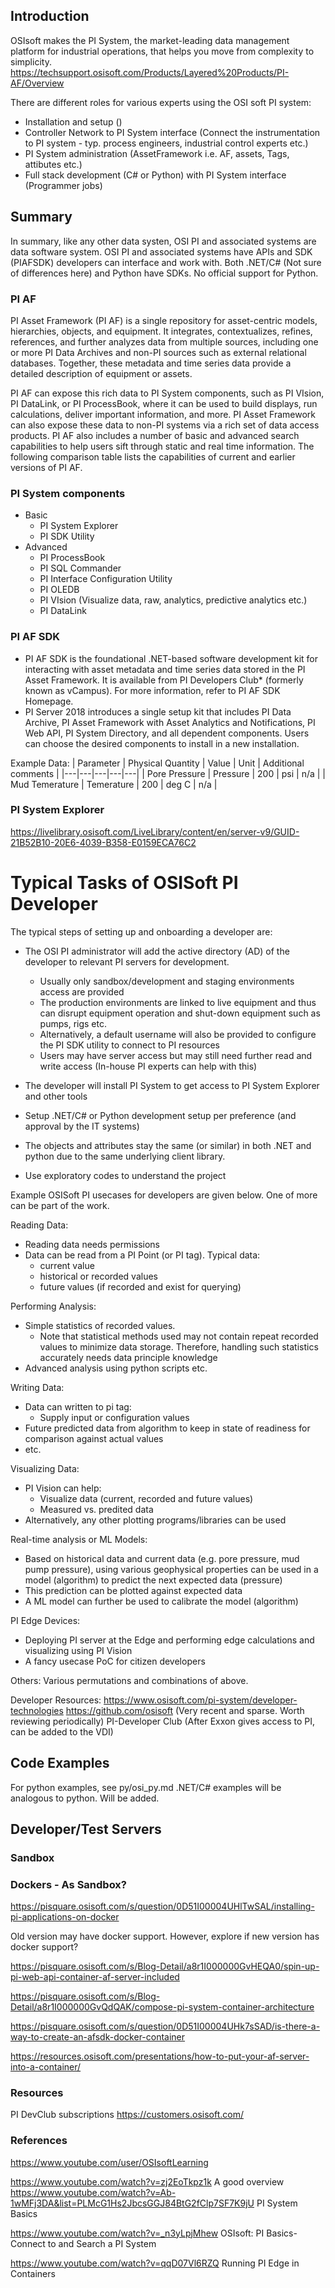 ## Introduction

OSIsoft makes the PI System, the market-leading data management platform for industrial operations, that helps you move from complexity to simplicity.
https://techsupport.osisoft.com/Products/Layered%20Products/PI-AF/Overview

There are different roles for various experts using the OSI soft PI system:
- Installation and setup ()
- Controller Network to PI System interface (Connect the instrumentation to PI system - typ. process engineers, industrial control experts etc.)
- PI System administration (AssetFramework i.e. AF, assets, Tags, attibutes etc.)
- Full stack development (C# or Python) with PI System interface (Programmer jobs)

## Summary

In summary, like any other data systen, OSI PI and associated systems are data software system. 
OSI PI and associated systems have APIs and SDK (PIAFSDK) developers can interface and work with.
Both .NET/C# (Not sure of differences here) and Python have SDKs. No official support for Python.

### PI AF

PI Asset Framework (PI AF) is a single repository for asset-centric models, hierarchies, objects, and equipment. It integrates, contextualizes, refines, references, and further analyzes data from multiple sources, including one or more PI Data Archives and non-PI sources such as external relational databases. Together, these metadata and time series data provide a detailed description of equipment or assets.

PI AF can expose this rich data to PI System components, such as PI VIsion, PI DataLink, or PI ProcessBook, where it can be used to build displays, run calculations, deliver important information, and more. PI Asset Framework can also expose these data to non-PI systems via a rich set of data access products. PI AF also includes a number of basic and advanced search capabilities to help users sift through static and real time information. The following comparison table lists the capabilities of current and earlier versions of PI AF.

### PI System components

- Basic
    - PI System Explorer
    - PI SDK Utility
- Advanced
    - PI ProcessBook
    - PI SQL Commander
    - PI Interface Configuration Utility
    - PI OLEDB
    - PI VIsion (Visualize data, raw, analytics, predictive analytics etc.)
    - PI DataLink

### PI AF SDK

- PI AF SDK is the foundational .NET-based software development kit for interacting with asset metadata and time series data stored in the PI Asset Framework. It is available from PI Developers Club* (formerly known as vCampus). For more information, refer to PI AF SDK Homepage.
- PI Server 2018 introduces a single setup kit that includes PI Data Archive, PI Asset Framework with Asset Analytics and Notifications, PI Web API, PI System Directory, and all dependent components. Users can choose the desired components to install in a new installation.

Example Data:
| Parameter |   Physical Quantity |  Value |  Unit |   Additional comments |
|---|---|---|---|---|
| Pore Pressure | Pressure  | 200 | psi | n/a | 
| Mud Temerature | Temerature  | 200 | deg C | n/a | 

### PI System Explorer

https://livelibrary.osisoft.com/LiveLibrary/content/en/server-v9/GUID-21B52B10-20E6-4039-B358-E0159ECA76C2


# Typical Tasks of OSISoft PI Developer

The typical steps of setting up and onboarding a developer are:
- The OSI PI administrator will add the active directory (AD) of the developer to relevant PI servers for development.
    - Usually only sandbox/development and staging environments access are provided
    - The production environments are linked to live equipment and thus can disrupt equipment operation and shut-down equipment such as pumps, rigs etc.
    - Alternatively, a default username will also be provided to configure the PI SDK utility to connect to PI resources
    - Users may have server access but may still need further read and write access (In-house PI experts can help with this)

- The developer will install PI System to get access to PI System Explorer and other tools
- Setup .NET/C# or Python development setup per preference (and approval by the IT systems)
- The objects and attributes stay the same (or similar) in both .NET and python due to the same underlying client library.
- Use exploratory codes to understand the project

Example OSISoft PI usecases for developers are given below. One of more can be part of the work.


Reading Data:
- Reading data needs permissions
- Data can be read from a PI Point (or PI tag). Typical data:
    - current value
    - historical or recorded values
    - future values (if recorded and exist for querying)

Performing Analysis:
- Simple statistics of recorded values. 
    - Note that statistical methods used may not contain repeat recorded values to minimize data storage. Therefore, handling such statistics accurately needs data principle knowledge 
- Advanced analysis using python scripts etc.

Writing Data:
- Data can written to pi tag:
    - Supply input or configuration values
- Future predicted data from algorithm to keep in state of readiness for comparison against actual values
- etc.

Visualizing Data:
- PI Vision can help:
    - Visualize data (current, recorded and future values)
    - Measured vs. predited data
- Alternatively, any other plotting programs/libraries can be used

Real-time analysis or ML Models:
- Based on historical data and current data (e.g. pore pressure, mud pump pressure), using various geophysical properties can be used in a model (algorithm) to predict the next expected data (pressure)
- This prediction can be plotted against expected data
- A ML model can further be used to calibrate the model (algorithm)

PI Edge Devices:
- Deploying PI server at the Edge and performing edge calculations and visualizing using PI Vision
- A fancy usecase PoC for citizen developers 

Others:
Various permutations and combinations of above. 

Developer Resources:
https://www.osisoft.com/pi-system/developer-technologies
https://github.com/osisoft (Very recent and sparse. Worth reviewing periodically)
PI-Developer Club (After Exxon gives access to PI, can be added to the VDI)

## Code Examples

For python examples, see py/osi_py.md
.NET/C# examples will be analogous to python. Will be added.

## Developer/Test Servers

### Sandbox


### Dockers - As Sandbox?

https://pisquare.osisoft.com/s/question/0D51I00004UHlTwSAL/installing-pi-applications-on-docker

Old version may have docker support. However, explore if new version has docker support?

https://pisquare.osisoft.com/s/Blog-Detail/a8r1I000000GvHEQA0/spin-up-pi-web-api-container-af-server-included

https://pisquare.osisoft.com/s/Blog-Detail/a8r1I000000GvQdQAK/compose-pi-system-container-architecture

https://pisquare.osisoft.com/s/question/0D51I00004UHk7sSAD/is-there-a-way-to-create-an-afsdk-docker-container

https://resources.osisoft.com/presentations/how-to-put-your-af-server-into-a-container/

### Resources

PI DevClub subscriptions
https://customers.osisoft.com/

### References

https://www.youtube.com/user/OSIsoftLearning

https://www.youtube.com/watch?v=zj2EoTkpz1k A good overview
https://www.youtube.com/watch?v=Ab-1wMFj3DA&list=PLMcG1Hs2JbcsGGJ84BtG2fClp7SF7K9jU PI System Basics

https://www.youtube.com/watch?v=_n3yLpjMhew    OSIsoft: PI Basics- Connect to and Search a PI System

https://www.youtube.com/watch?v=qqD07Vl6RZQ Running PI Edge in Containers

